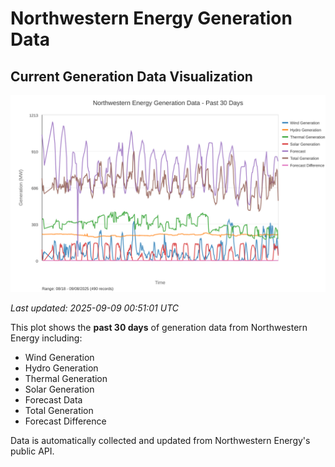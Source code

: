 # Northwestern Energy Generation Data

## Current Generation Data Visualization

![Northwestern Energy Generation Data](images/nwe_generation_plot.svg)

*Last updated: 2025-09-09 00:51:01 UTC*

This plot shows the **past 30 days** of generation data from Northwestern Energy including:
- Wind Generation
- Hydro Generation  
- Thermal Generation
- Solar Generation
- Forecast Data
- Total Generation
- Forecast Difference

Data is automatically collected and updated from Northwestern Energy's public API.

